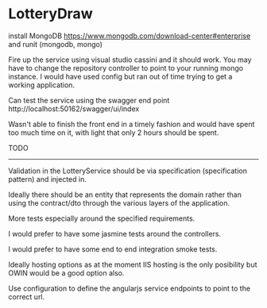 # LotteryDraw

install MongoDB https://www.mongodb.com/download-center#enterprise and runit (mongodb, mongo)

Fire up the service using visual studio cassini and it should work. You may have to change the repository controller to point to your running mongo instance. I would have used config but ran out of time trying to get a working application. 

Can test the service using the swagger end point
http://localhost:50162/swagger/ui/index

Wasn't able to finish the front end in a timely fashion and would have spent too much time on it, with light that only 2 hours should be spent.

TODO
****

Validation in the LotteryService should be via specification (specification pattern) and injected in.

Ideally there should be an entity that represents the domain rather than using the contract/dto through the various layers of the application.

More tests especially around the specified requirements.

I would prefer to have some jasmine tests around the controllers.

I would prefer to have some end to end integration smoke tests. 

Ideally hosting options as at the moment IIS hosting is the only posibility but OWIN would be a good option also.

Use configuration to define the angularjs service endpoints to point to the correct url.





